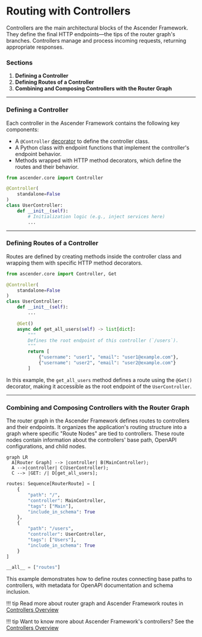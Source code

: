 # Routing with Controllers

Controllers are the main architectural blocks of the Ascender Framework. They define the final HTTP endpoints—the tips of the router graph's branches. Controllers manage and process incoming requests, returning appropriate responses.

### Sections
1. **Defining a Controller**
2. **Defining Routes of a Controller**
3. **Combining and Composing Controllers with the Router Graph**

---

### Defining a Controller
Each controller in the Ascender Framework contains the following key components:

- A `@Controller` [decorator](https://peps.python.org/pep-0318/) to define the controller class.
- A Python class with endpoint functions that implement the controller's endpoint behavior.
- Methods wrapped with HTTP method decorators, which define the routes and their behavior.


```python title="user_controller.py" linenums="1"
from ascender.core import Controller

@Controller(
    standalone=False
)
class UserController:
    def __init__(self):
        # Initialization logic (e.g., inject services here)
        ...
```

---

### Defining Routes of a Controller
Routes are defined by creating methods inside the controller class and wrapping them with specific HTTP method decorators.


```python title="user_controller.py" hl_lines="10-19" linenums="1"
from ascender.core import Controller, Get

@Controller(
    standalone=False
)
class UserController:
    def __init__(self):
        ...

    @Get()
    async def get_all_users(self) -> list[dict]:
        """
        Defines the root endpoint of this controller (`/users`).
        """
        return [
            {"username": "user1", "email": "user1@example.com"},
            {"username": "user2", "email": "user2@example.com"}
        ]
```
In this example, the `get_all_users` method defines a route using the `@Get()` decorator, making it accessible as the root endpoint of the `UserController`.

---

### Combining and Composing Controllers with the Router Graph
The router graph in the Ascender Framework defines routes to controllers and their endpoints. It organizes the application's routing structure into a graph where specific "Route Nodes" are tied to controllers. These route nodes contain information about the controllers' base path, OpenAPI configurations, and child nodes.

``` mermaid
graph LR
  A[Router Graph] --> |controller| B(MainController);
  A -->|controller| C(UserController);
  C --> |GET: /| D[get_all_users];
```

```python title="routes.py" hl_lines="8-13" linenums="1"
routes: Sequence[RouterRoute] = [
    {
        "path": "/",
        "controller": MainController,
        "tags": ["Main"],
        "include_in_schema": True
    },
    {
        "path": "/users",
        "controller": UserController,
        "tags": ["Users"],
        "include_in_schema": True
    }
]

__all__ = ["routes"]
```

This example demonstrates how to define routes connecting base paths to controllers, with metadata for OpenAPI documentation and schema inclusion.

!!! tip
    Read more about router graph and Ascender Framework routes in [Controllers Overview](../controllers/overview.md)


!!! tip
    Want to know more about Ascender Framework's controllers? See the [Controllers Overview](../controllers/overview.md)


